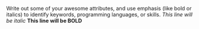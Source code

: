Write out some of your awesome attributes, and use emphasis (like bold or italics) to identify keywords, programming languages, or skills.
*This line will be italic*
**This line will be BOLD**

